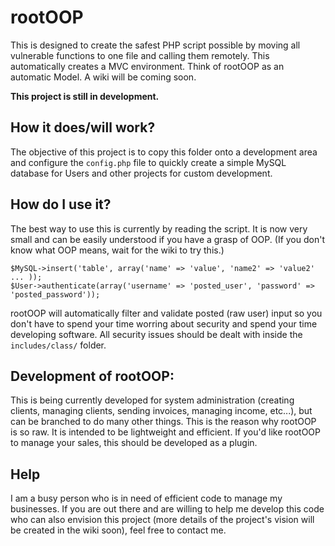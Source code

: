 # rootOOP

This is designed to create the safest PHP script possible by moving all vulnerable functions to one file and calling them remotely. This automatically creates a MVC environment. Think of rootOOP as an automatic Model. A wiki will be coming soon.

**This project is still in development.**

## How it does/will work?

The objective of this project is to copy this folder onto a development area and configure the `config.php` file to quickly create a simple MySQL database for Users and other projects for custom development.

## How do I use it?

The best way to use this is currently by reading the script. It is now very small and can be easily understood if you have a grasp of OOP. (If you don't know what OOP means, wait for the wiki to try this.)

    $MySQL->insert('table', array('name' => 'value', 'name2' => 'value2' ... ));
    $User->authenticate(array('username' => 'posted_user', 'password' => 'posted_password'));

rootOOP will automatically filter and validate posted (raw user) input so you don't have to spend your time worring about security and spend your time developing software. All security issues should be dealt with inside the `includes/class/` folder.

## Development of rootOOP:

This is being currently developed for system administration (creating clients, managing clients, sending invoices, managing income, etc...), but can be branched to do many other things. This is the reason why rootOOP is so raw. It is intended to be lightweight and efficient. If you'd like rootOOP to manage your sales, this should be developed as a plugin.


## Help

I am a busy person who is in need of efficient code to manage my businesses. If you are out there and are willing to help me develop this code who can also envision this project (more details of the project's vision will be created in the wiki soon), feel free to contact me.
